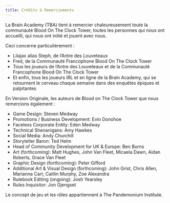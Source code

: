 ```yaml
---
title: Crédits & Remerciements
---
```


La Brain Academy (TBA) tient à remercier chaleureusement toute la communauté Blood On The Clock Tower, toutes les personnes qui nous ont accueilli, qui nous ont initié et jouent avec nous.

Ceci concerne particulièrement :
- Lilajax alias Steph, de l’Antre des Louveteaux
- Fred, de la Communauté Francophone Blood On The Clock Tower
- Tous les joueurs de l’Antre des Louveteaux et de la Communauté Francophone Blood On The Clock Tower
- Et enfin, tous les joueurs IRL et en ligne de la Brain Academy, qui se retournent le cerveau chaque semaine dans des enquêtes épiques et palpitantes

En Version Originale, les auteurs de Blood on The Clock Tower que nous remercions également :
- Game Design: Steven Medway
- Promotions / Business Development: Evin Donohoe
- Faceless Corporate Entity: Eden Medway
- Technical Shenanigans: Amy Hawkes
- Social Media: Andy Churchill
- Storyteller Baron: Ted Helm
- Head of Community Development for UK & Europe: Ben Burns
- Art (forthcoming): Matt Hughes, John Van Fleet, Micaela Dawn, Aidan Roberts, Grace Van Fleet
- Graphic Design (forthcoming): Peter Gifford
- Additional Art & Visual Design (forthcoming): John Grist, Chris Allen, Marianna Carr, Caitlin Murphy, Zoe Alexandra
- Rulebook Editing (ongoing): Josh Yearsley
- Rules Inquisitor: Jon Gjengset

Le concept de jeu et les rôles appartiennent à The Pandemonium Institute.
